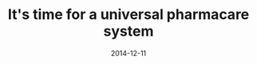 ---
title: "It's time for a universal pharmacare system"
year: 2014
month: "Dec"
day: 11
date: 2014-12-11
href: "http://www.thestar.com/opinion/commentary/2014/12/11/its_time_for_a_universal_pharmacare_system.html"
lang: "en"
news-publication: "Toronto Star"
---
